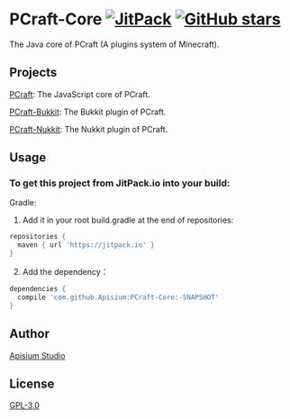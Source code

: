 # PCraft-Core [![JitPack](https://jitpack.io/v/Apisium/PCraft-Core.svg)](https://jitpack.io/#Apisium/PCraft-Core) [![GitHub stars](https://img.shields.io/github/stars/Apisium/PCraft-Core.svg?style=social&label=Stars)](https://github.com/Apisium/PCraft-Core)

The Java core of PCraft (A plugins system of Minecraft).

## Projects

[PCraft](https://github.com/Apisium/PCraft): The JavaScript core of PCraft.

[PCraft-Bukkit](https://github.com/Apisium/PCraft-Bukkit): The Bukkit plugin of PCraft.

[PCraft-Nukkit](https://github.com/Apisium/PCraft-Nukkit): The Nukkit plugin of PCraft.

## Usage

### To get this project from JitPack.io into your build:

Gradle:

1. Add it in your root build.gradle at the end of repositories:

```groovy
repositories {
  maven { url 'https://jitpack.io' }
}
```

2. Add the dependency：

```groovy
dependencies {
  compile 'com.github.Apisium:PCraft-Core:-SNAPSHOT'
}
```

## Author

[Apisium Studio](https://github.com/Apisium)

## License

[GPL-3.0](./LICENSE)
